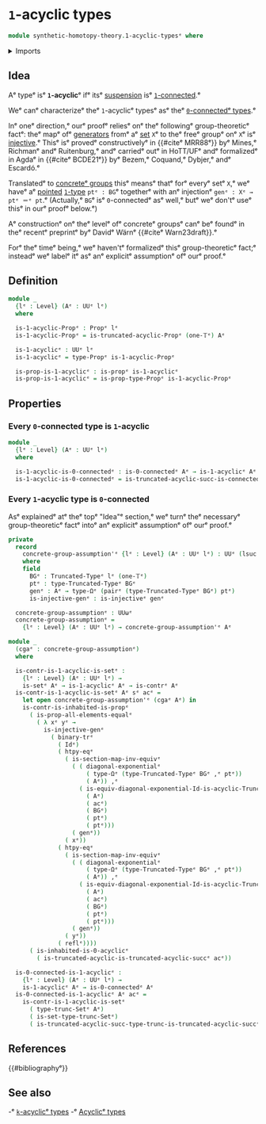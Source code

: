 # `1`-acyclic types

```agda
module synthetic-homotopy-theory.1-acyclic-typesᵉ where
```

<details><summary>Imports</summary>

```agda
open import foundation.0-connected-typesᵉ
open import foundation.binary-transportᵉ
open import foundation.constant-mapsᵉ
open import foundation.contractible-typesᵉ
open import foundation.dependent-pair-typesᵉ
open import foundation.diagonal-maps-of-typesᵉ
open import foundation.equivalencesᵉ
open import foundation.function-extensionalityᵉ
open import foundation.identity-typesᵉ
open import foundation.inhabited-typesᵉ
open import foundation.injective-mapsᵉ
open import foundation.propositionsᵉ
open import foundation.set-truncationsᵉ
open import foundation.setsᵉ
open import foundation.truncated-typesᵉ
open import foundation.truncation-levelsᵉ
open import foundation.universe-levelsᵉ

open import synthetic-homotopy-theory.0-acyclic-typesᵉ
open import synthetic-homotopy-theory.loop-spacesᵉ
open import synthetic-homotopy-theory.truncated-acyclic-mapsᵉ
open import synthetic-homotopy-theory.truncated-acyclic-typesᵉ
```

</details>

## Idea

Aᵉ typeᵉ isᵉ **`1`-acyclic**ᵉ ifᵉ itsᵉ
[suspension](synthetic-homotopy-theory.suspensions-of-types.mdᵉ) isᵉ
[`1`-connected](foundation.connected-types.md).ᵉ

Weᵉ canᵉ characterizeᵉ theᵉ `1`-acyclicᵉ typesᵉ asᵉ theᵉ
[`0`-connectedᵉ types](foundation.0-connected-types.md).ᵉ

Inᵉ oneᵉ direction,ᵉ ourᵉ proofᵉ reliesᵉ onᵉ theᵉ followingᵉ group-theoreticᵉ factᵉ: theᵉ
mapᵉ ofᵉ [generators](group-theory.generating-elements-groups.mdᵉ) fromᵉ aᵉ
[set](foundation-core.sets.mdᵉ) `X`ᵉ to theᵉ freeᵉ groupᵉ onᵉ `X`ᵉ isᵉ
[injective](foundation-core.injective-maps.md).ᵉ Thisᵉ isᵉ provedᵉ constructivelyᵉ in
{{#citeᵉ MRR88ᵉ}} byᵉ Mines,ᵉ Richmanᵉ andᵉ Ruitenburg,ᵉ andᵉ carriedᵉ outᵉ in HoTT/UFᵉ andᵉ
formalizedᵉ in Agdaᵉ in {{#citeᵉ BCDE21ᵉ}} byᵉ Bezem,ᵉ Coquand,ᵉ Dybjer,ᵉ andᵉ Escardó.ᵉ

Translatedᵉ to [concreteᵉ groups](group-theory.concrete-groups.mdᵉ) thisᵉ meansᵉ thatᵉ
forᵉ everyᵉ setᵉ `X`,ᵉ weᵉ haveᵉ aᵉ [pointed](structured-types.pointed-types.mdᵉ)
[`1`-type](foundation-core.1-types.mdᵉ) `ptᵉ : BG`ᵉ togetherᵉ with anᵉ injectionᵉ
`genᵉ : Xᵉ → ptᵉ ＝ᵉ pt`.ᵉ (Actually,ᵉ `BG`ᵉ isᵉ `0`-connectedᵉ asᵉ well,ᵉ butᵉ weᵉ don'tᵉ useᵉ
thisᵉ in ourᵉ proofᵉ below.ᵉ)

Aᵉ constructionᵉ onᵉ theᵉ levelᵉ ofᵉ concreteᵉ groupsᵉ canᵉ beᵉ foundᵉ in theᵉ recentᵉ
preprintᵉ byᵉ Davidᵉ Wärnᵉ {{#citeᵉ Warn23draft}}.ᵉ

Forᵉ theᵉ timeᵉ being,ᵉ weᵉ haven'tᵉ formalizedᵉ thisᵉ group-theoreticᵉ fact;ᵉ insteadᵉ weᵉ
labelᵉ itᵉ asᵉ anᵉ explicitᵉ assumptionᵉ ofᵉ ourᵉ proof.ᵉ

## Definition

```agda
module _
  {lᵉ : Level} (Aᵉ : UUᵉ lᵉ)
  where

  is-1-acyclic-Propᵉ : Propᵉ lᵉ
  is-1-acyclic-Propᵉ = is-truncated-acyclic-Propᵉ (one-𝕋ᵉ) Aᵉ

  is-1-acyclicᵉ : UUᵉ lᵉ
  is-1-acyclicᵉ = type-Propᵉ is-1-acyclic-Propᵉ

  is-prop-is-1-acyclicᵉ : is-propᵉ is-1-acyclicᵉ
  is-prop-is-1-acyclicᵉ = is-prop-type-Propᵉ is-1-acyclic-Propᵉ
```

## Properties

### Every `0`-connected type is `1`-acyclic

```agda
module _
  {lᵉ : Level} (Aᵉ : UUᵉ lᵉ)
  where

  is-1-acyclic-is-0-connectedᵉ : is-0-connectedᵉ Aᵉ → is-1-acyclicᵉ Aᵉ
  is-1-acyclic-is-0-connectedᵉ = is-truncated-acyclic-succ-is-connectedᵉ
```

### Every `1`-acyclic type is `0`-connected

Asᵉ explainedᵉ atᵉ theᵉ topᵉ "Idea"ᵉ section,ᵉ weᵉ turnᵉ theᵉ necessaryᵉ group-theoreticᵉ
factᵉ intoᵉ anᵉ explicitᵉ assumptionᵉ ofᵉ ourᵉ proof.ᵉ

```agda
private
  record
    concrete-group-assumption'ᵉ {lᵉ : Level} (Aᵉ : UUᵉ lᵉ) : UUᵉ (lsuc lᵉ)
    where
    field
      BGᵉ : Truncated-Typeᵉ lᵉ (one-𝕋ᵉ)
      ptᵉ : type-Truncated-Typeᵉ BGᵉ
      genᵉ : Aᵉ → type-Ωᵉ (pairᵉ (type-Truncated-Typeᵉ BGᵉ) ptᵉ)
      is-injective-genᵉ : is-injectiveᵉ genᵉ

  concrete-group-assumptionᵉ : UUωᵉ
  concrete-group-assumptionᵉ =
    {lᵉ : Level} (Aᵉ : UUᵉ lᵉ) → concrete-group-assumption'ᵉ Aᵉ

module _
  (cgaᵉ : concrete-group-assumptionᵉ)
  where

  is-contr-is-1-acyclic-is-setᵉ :
    {lᵉ : Level} (Aᵉ : UUᵉ lᵉ) →
    is-setᵉ Aᵉ → is-1-acyclicᵉ Aᵉ → is-contrᵉ Aᵉ
  is-contr-is-1-acyclic-is-setᵉ Aᵉ sᵉ acᵉ =
    let open concrete-group-assumption'ᵉ (cgaᵉ Aᵉ) in
    is-contr-is-inhabited-is-propᵉ
      ( is-prop-all-elements-equalᵉ
        ( λ xᵉ yᵉ →
          is-injective-genᵉ
            ( binary-trᵉ
              ( Idᵉ)
              ( htpy-eqᵉ
                ( is-section-map-inv-equivᵉ
                  ( ( diagonal-exponentialᵉ
                      ( type-Ωᵉ (type-Truncated-Typeᵉ BGᵉ ,ᵉ ptᵉ))
                      ( Aᵉ)) ,ᵉ
                    ( is-equiv-diagonal-exponential-Id-is-acyclic-Truncated-Typeᵉ
                      ( Aᵉ)
                      ( acᵉ)
                      ( BGᵉ)
                      ( ptᵉ)
                      ( ptᵉ)))
                  ( genᵉ))
                ( xᵉ))
              ( htpy-eqᵉ
                ( is-section-map-inv-equivᵉ
                  ( ( diagonal-exponentialᵉ
                      ( type-Ωᵉ (type-Truncated-Typeᵉ BGᵉ ,ᵉ ptᵉ))
                      ( Aᵉ)) ,ᵉ
                    ( is-equiv-diagonal-exponential-Id-is-acyclic-Truncated-Typeᵉ
                      ( Aᵉ)
                      ( acᵉ)
                      ( BGᵉ)
                      ( ptᵉ)
                      ( ptᵉ)))
                  ( genᵉ))
                ( yᵉ))
              ( reflᵉ))))
      ( is-inhabited-is-0-acyclicᵉ
        ( is-truncated-acyclic-is-truncated-acyclic-succᵉ acᵉ))

  is-0-connected-is-1-acyclicᵉ :
    {lᵉ : Level} (Aᵉ : UUᵉ lᵉ) →
    is-1-acyclicᵉ Aᵉ → is-0-connectedᵉ Aᵉ
  is-0-connected-is-1-acyclicᵉ Aᵉ acᵉ =
    is-contr-is-1-acyclic-is-setᵉ
      ( type-trunc-Setᵉ Aᵉ)
      ( is-set-type-trunc-Setᵉ)
      ( is-truncated-acyclic-succ-type-trunc-is-truncated-acyclic-succᵉ Aᵉ acᵉ)
```

## References

{{#bibliographyᵉ}}

## See also

-ᵉ [`k`-acyclicᵉ types](synthetic-homotopy-theory.truncated-acyclic-maps.mdᵉ)
-ᵉ [Acyclicᵉ types](synthetic-homotopy-theory.acyclic-types.mdᵉ)